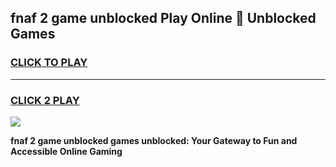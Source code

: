 
## fnaf 2 game unblocked Play Online 👋 Unblocked Games
<h3>
<a href="https://premium.freeplayer.one?title=fnaf_2_game_unblocked&ref=19F">CLICK TO PLAY</a></h3>
<hr>

<h3>
<a href="https://premium.freeplayer.one?title=fnaf_2_game_unblocked&ref=19F">CLICK 2 PLAY</a>
  
</h3>

<a href="https://premium.freeplayer.one?title=fnaf_2_game_unblocked&ref=19F"><img src="https://clearcache.store/games.png"></a>


**fnaf 2 game unblocked games unblocked: Your Gateway to Fun and Accessible Online Gaming**
